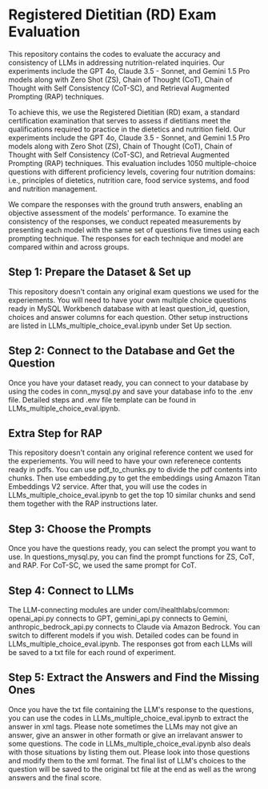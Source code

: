 # Registered Dietitian (RD) Exam Evaluation
This repository contains the codes to evaluate the accuracy and consistency of LLMs in addressing nutrition-related inquiries.  Our experiments include the GPT 4o, Claude 3.5 - Sonnet, and Gemini 1.5 Pro models along with Zero Shot (ZS), Chain of Thought (CoT), Chain of Thought with Self Consistency (CoT-SC), and Retrieval Augmented Prompting (RAP) techniques.

To achieve this, we use the Registered Dietitian (RD) exam, a standard certification examination that serves to assess if dietitians meet the qualifications required to practice in the dietetics and nutrition field. Our experiments include the GPT 4o, Claude 3.5 - Sonnet, and Gemini 1.5 Pro models along with Zero Shot (ZS), Chain of Thought (CoT), Chain of Thought with Self Consistency (CoT-SC), and Retrieval Augmented Prompting (RAP) techniques. This evaluation includes 1050 multiple-choice questions with different proficiency levels, covering four nutrition domains: i.e., principles of dietetics, nutrition care, food service systems, and food and nutrition management.

We compare the responses with the ground truth answers, enabling an objective assessment of the models' performance. To examine the consistency of the responses, we conduct repeated measurements by presenting each model with the same set of questions five times using each prompting technique. The responses for each technique and model are compared within and across groups.


## Step 1: Prepare the Dataset & Set up
This repository doesn't contain any original exam questions we used for the experiements. You will need to have your own multiple choice questions ready in MySQL Workbench database with at least question_id, question, choices and answer columns for each question. Other setup instructions are listed in LLMs_multiple_choice_eval.ipynb under Set Up section. 

## Step 2: Connect to the Database and Get the Question
Once you have your dataset ready, you can connect to your database by using the codes in conn_mysql.py and save your database info to the .env file. Detailed steps and .env file template can be found in LLMs_multiple_choice_eval.ipynb. 

## Extra Step for RAP
This repository doesn't contain any original reference content we used for the experiements. You will need to have your own referenece contents ready in pdfs. You can use pdf_to_chunks.py to divide the pdf contents into chunks. Then use embedding.py to get the embeddings using Amazon Titan Embeddings V2 service. After that, you will use the codes in LLMs_multiple_choice_eval.ipynb to get the top 10 similar chunks and send them together with the RAP instructions later.

## Step 3: Choose the Prompts
Once you have the questions ready, you can select the prompt you want to use. In questions_mysql.py, you can find the prompt functions for ZS, CoT, and RAP. For CoT-SC, we used the same prompt for CoT.

## Step 4: Connect to LLMs
The LLM-connecting modules are under com/ihealthlabs/common: openai_api.py connects to GPT, gemini_api.py connects to Gemini, anthropic_bedrock_api.py connects to Claude via Amazon Bedrock. You can switch to different models if you wish. Detailed codes can be found in LLMs_multiple_choice_eval.ipynb. The responses got from each LLMs will be saved to a txt file for each round of experiment. 

## Step 5: Extract the Answers and Find the Missing Ones
Once you have the txt file containing the LLM's response to the questions, you can use the codes in LLMs_multiple_choice_eval.ipynb to extract the answer in xml tags. Please note sometimes the LLMs may not give an answer, give an answer in other formath or give an irrelavant answer to some questions. The code in LLMs_multiple_choice_eval.ipynb also deals with those situations by listing them out. Please look into those questions and modify them to the xml format. The final list of LLM's choices to the question will be saved to the original txt file at the end as well as the wrong answers and the final score. 



 


